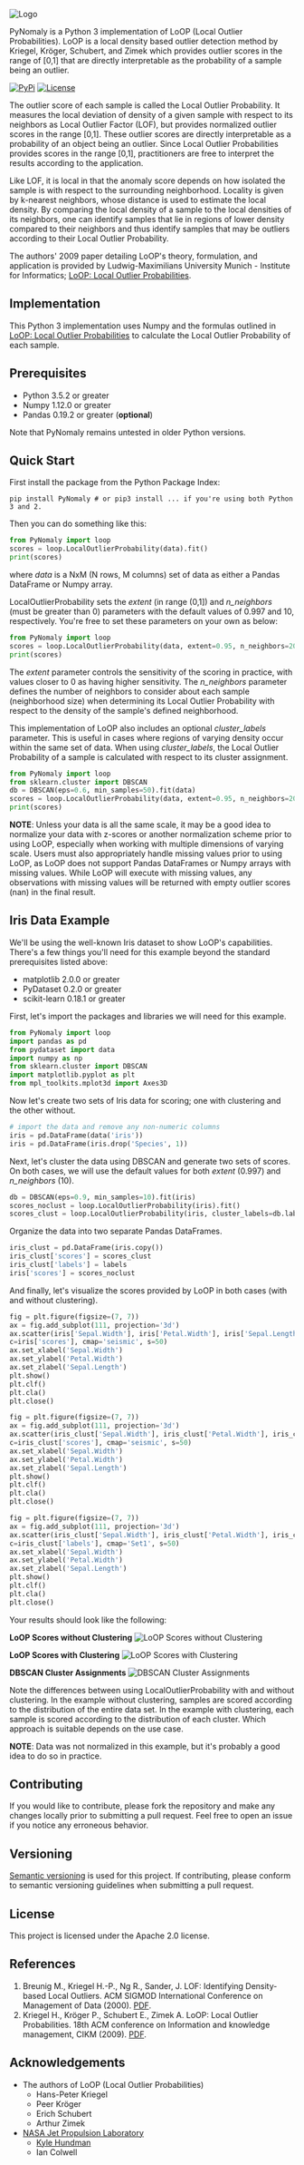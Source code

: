 ![Logo](https://github.com/vc1492a/PyNomaly/blob/master/images/logo150.jpg)

PyNomaly is a Python 3 implementation of LoOP (Local Outlier Probabilities).
LoOP is a local density based outlier detection method by Kriegel, Kröger, Schubert, and Zimek which provides outlier 
scores in the range of [0,1] that are directly interpretable as the probability of a sample being an outlier. 

[![PyPi](https://img.shields.io/badge/pypi-v0.1.5-green.svg)](https://pypi.python.org/pypi/PyNomaly/0.1.5)
[![License](https://img.shields.io/badge/License-Apache%202.0-blue.svg)](https://opensource.org/licenses/Apache-2.0)

The outlier score of each sample is called the Local Outlier Probability.
It measures the local deviation of density of a given sample with
respect to its neighbors as Local Outlier Factor (LOF), but provides normalized
outlier scores in the range [0,1]. These outlier scores are directly interpretable
as a probability of an object being an outlier. Since Local Outlier Probabilities provides scores in the 
range [0,1], practitioners are free to interpret the results according to the application.

Like LOF, it is local in that the anomaly score depends on how isolated the sample is
with respect to the surrounding neighborhood. Locality is given by k-nearest neighbors,
whose distance is used to estimate the local density. By comparing the local density of a sample to the 
local densities of its neighbors, one can identify samples that lie in regions of lower
density compared to their neighbors and thus identify samples that may be outliers according to their Local 
Outlier Probability.

The authors' 2009 paper detailing LoOP's theory, formulation, and application is provided by 
Ludwig-Maximilians University Munich - Institute for Informatics; 
[LoOP: Local Outlier Probabilities](http://www.dbs.ifi.lmu.de/Publikationen/Papers/LoOP1649.pdf).

## Implementation

This Python 3 implementation uses Numpy and the formulas outlined in 
[LoOP: Local Outlier Probabilities](http://www.dbs.ifi.lmu.de/Publikationen/Papers/LoOP1649.pdf)
to calculate the Local Outlier Probability of each sample. 

## Prerequisites
- Python 3.5.2 or greater
- Numpy 1.12.0 or greater
- Pandas 0.19.2 or greater (**optional**)

Note that PyNomaly remains untested in older Python versions. 

## Quick Start

First install the package from the Python Package Index:

```shell
pip install PyNomaly # or pip3 install ... if you're using both Python 3 and 2.
```
Then you can do something like this: 

```python
from PyNomaly import loop
scores = loop.LocalOutlierProbability(data).fit()
print(scores)
```
where *data* is a NxM (N rows, M columns) set of data as either a Pandas DataFrame or Numpy array. 

LocalOutlierProbability sets the *extent* (in range (0,1]) and *n_neighbors* (must be greater than 0) parameters with the default
values of 0.997 and 10, respectively. You're free to set these parameters on your own as below:

```python
from PyNomaly import loop
scores = loop.LocalOutlierProbability(data, extent=0.95, n_neighbors=20).fit()
print(scores)
```
The *extent* parameter controls the sensitivity of the scoring in practice, with values 
closer to 0 as having higher sensitivity. The *n_neighbors* parameter defines the number of neighbors to consider 
about each sample (neighborhood size) when determining its Local Outlier Probability with respect to the density 
of the sample's defined neighborhood. 

This implementation of LoOP also includes an optional *cluster_labels* parameter. This is useful in cases where regions 
of varying density occur within the same set of data. When using *cluster_labels*, the Local Outlier Probability of a 
sample is calculated with respect to its cluster assignment.

```python
from PyNomaly import loop
from sklearn.cluster import DBSCAN
db = DBSCAN(eps=0.6, min_samples=50).fit(data)
scores = loop.LocalOutlierProbability(data, extent=0.95, n_neighbors=20, cluster_labels=db.labels_).fit()
print(scores)
```

**NOTE**: Unless your data is all the same scale, it may be a good idea to normalize your data with z-scores or another 
normalization scheme prior to using LoOP, especially when working with multiple dimensions of varying scale. 
Users must also appropriately handle missing values prior to using LoOP, as LoOP does not support Pandas 
DataFrames or Numpy arrays with missing values. While LoOP will execute with missing values, any observations with 
missing values will be returned with empty outlier scores (nan) in the final result. 

## Iris Data Example

We'll be using the well-known Iris dataset to show LoOP's capabilities. There's a few things you'll need for this 
example beyond the standard prerequisites listed above:
- matplotlib 2.0.0 or greater
- PyDataset 0.2.0 or greater 
- scikit-learn 0.18.1 or greater 

First, let's import the packages and libraries we will need for this example.

```python
from PyNomaly import loop
import pandas as pd
from pydataset import data
import numpy as np
from sklearn.cluster import DBSCAN
import matplotlib.pyplot as plt
from mpl_toolkits.mplot3d import Axes3D
```

Now let's create two sets of Iris data for scoring; one with clustering and the other without. 

```python
# import the data and remove any non-numeric columns
iris = pd.DataFrame(data('iris'))
iris = pd.DataFrame(iris.drop('Species', 1))
```

Next, let's cluster the data using DBSCAN and generate two sets of scores. On both cases, we will use the default 
values for both *extent* (0.997) and *n_neighbors* (10).

```python
db = DBSCAN(eps=0.9, min_samples=10).fit(iris)
scores_noclust = loop.LocalOutlierProbability(iris).fit()
scores_clust = loop.LocalOutlierProbability(iris, cluster_labels=db.labels_).fit()
```

Organize the data into two separate Pandas DataFrames.

```python
iris_clust = pd.DataFrame(iris.copy())
iris_clust['scores'] = scores_clust
iris_clust['labels'] = labels
iris['scores'] = scores_noclust
```

And finally, let's visualize the scores provided by LoOP in both cases (with and without clustering).

```python
fig = plt.figure(figsize=(7, 7))
ax = fig.add_subplot(111, projection='3d')
ax.scatter(iris['Sepal.Width'], iris['Petal.Width'], iris['Sepal.Length'], 
c=iris['scores'], cmap='seismic', s=50)
ax.set_xlabel('Sepal.Width')
ax.set_ylabel('Petal.Width')
ax.set_zlabel('Sepal.Length')
plt.show()
plt.clf()
plt.cla()
plt.close()

fig = plt.figure(figsize=(7, 7))
ax = fig.add_subplot(111, projection='3d')
ax.scatter(iris_clust['Sepal.Width'], iris_clust['Petal.Width'], iris_clust['Sepal.Length'], 
c=iris_clust['scores'], cmap='seismic', s=50)
ax.set_xlabel('Sepal.Width')
ax.set_ylabel('Petal.Width')
ax.set_zlabel('Sepal.Length')
plt.show()
plt.clf()
plt.cla()
plt.close()

fig = plt.figure(figsize=(7, 7))
ax = fig.add_subplot(111, projection='3d')
ax.scatter(iris_clust['Sepal.Width'], iris_clust['Petal.Width'], iris_clust['Sepal.Length'], 
c=iris_clust['labels'], cmap='Set1', s=50)
ax.set_xlabel('Sepal.Width')
ax.set_ylabel('Petal.Width')
ax.set_zlabel('Sepal.Length')
plt.show()
plt.clf()
plt.cla()
plt.close()
```

Your results should look like the following:

**LoOP Scores without Clustering**
![LoOP Scores without Clustering](https://github.com/vc1492a/PyNomaly/blob/master/images/scores.png)

**LoOP Scores with Clustering**
![LoOP Scores with Clustering](https://github.com/vc1492a/PyNomaly/blob/master/images/scores_clust.png)

**DBSCAN Cluster Assignments**
![DBSCAN Cluster Assignments](https://github.com/vc1492a/PyNomaly/blob/master/images/cluster_assignments.png)


Note the differences between using LocalOutlierProbability with and without clustering. In the example without clustering, samples are 
scored according to the distribution of the entire data set. In the example with clustering, each sample is scored 
according to the distribution of each cluster. Which approach is suitable depends on the use case. 


**NOTE**: Data was not normalized in this example, but it's probably a good idea to do so in practice.

## Contributing
If you would like to contribute, please fork the repository and make any changes locally prior to submitting a pull request.
Feel free to open an issue if you notice any erroneous behavior.

## Versioning
[Semantic versioning](http://semver.org/) is used for this project. If contributing, please conform to semantic
versioning guidelines when submitting a pull request.

## License
This project is licensed under the Apache 2.0 license.

## References
1. Breunig M., Kriegel H.-P., Ng R., Sander, J. LOF: Identifying Density-based Local Outliers. ACM SIGMOD International Conference on Management of Data (2000). [PDF](http://www.dbs.ifi.lmu.de/Publikationen/Papers/LOF.pdf).
2. Kriegel H., Kröger P., Schubert E., Zimek A. LoOP: Local Outlier Probabilities. 18th ACM conference on Information and knowledge management, CIKM (2009). [PDF](http://www.dbs.ifi.lmu.de/Publikationen/Papers/LoOP1649.pdf).

## Acknowledgements
- The authors of LoOP (Local Outlier Probabilities)
    - Hans-Peter Kriegel
    - Peer Kröger
    - Erich Schubert
    - Arthur Zimek
- [NASA Jet Propulsion Laboratory](https://jpl.nasa.gov/)
    - [Kyle Hundman](https://github.com/khundman)
    - Ian Colwell
    
